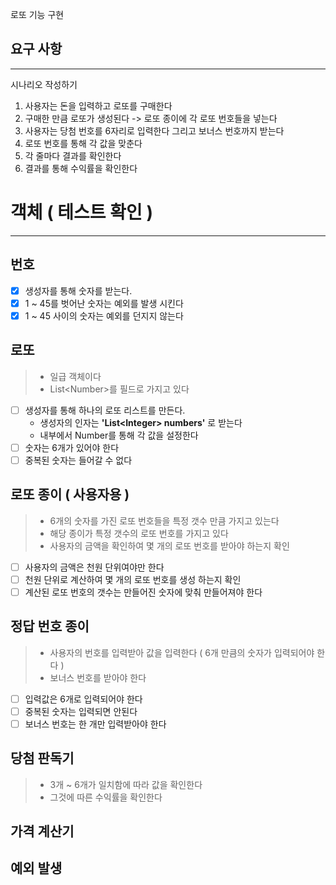로또 기능 구현

## 요구 사항

---

시나리오 작성하기
1. 사용자는 돈을 입력하고 로또를 구매한다
2. 구매한 만큼 로또가 생성된다 -> 로또 종이에 각 로또 번호들을 넣는다
3. 사용자는 당첨 번호를 6자리로 입력한다 그리고 보너스 번호까지 받는다
4. 로또 번호를 통해 각 값을 맞춘다
5. 각 줄마다 결과를 확인한다
6. 결과를 통해 수익률을 확인한다


# 객체 ( 테스트 확인 )

---
## 번호
- [x] 생성자를 통해 숫자를 받는다.
- [x] 1 ~ 45를 벗어난 숫자는 예외를 발생 시킨다
- [x] 1 ~ 45 사이의 숫자는 예외를 던지지 않는다

## 로또
> - 일급 객체이다
> - List\<Number>를 필드로 가지고 있다 

- [ ] 생성자를 통해 하나의 로또 리스트를 만든다.
  - 생성자의 인자는 <strong>'List\<Integer> numbers'</strong> 로 받는다
  - 내부에서 Number를 통해 각 값을 설정한다
- [ ] 숫자는 6개가 있어야 한다
- [ ] 중복된 숫자는 들어갈 수 없다
  
## 로또 종이 ( 사용자용 )
> - 6개의 숫자를 가진 로또 번호들을 특정 갯수 만큼 가지고 있는다 
> - 해당 종이가 특정 갯수의 로또 번호를 가지고 있다
> - 사용자의 금액을 확인하여 몇 개의 로또 번호를 받아야 하는지 확인

- [ ] 사용자의 금액은 천원 단위여야만 한다
- [ ] 천원 단위로 계산하여 몇 개의 로또 번호를 생성 하는지 확인
- [ ] 계산된 로또 번호의 갯수는 만들어진 숫자에 맞춰 만들어져야 한다

## 정답 번호 종이 
> - 사용자의 번호를 입력받아 값을 입력한다 ( 6개 만큼의 숫자가 입력되어야 한다 )
> - 보너스 번호를 받아야 한다

- [ ] 입력값은 6개로 입력되어야 한다
- [ ] 중복된 숫자는 입력되면 안된다
- [ ] 보너스 번호는 한 개만 입력받아야 한다

## 당첨 판독기
> - 3개 ~ 6개가 일치함에 따라 값을 확인한다
> - 그것에 따른 수익률을 확인한다


## 가격 계산기


## 예외 발생

